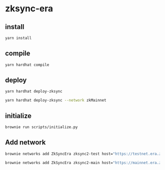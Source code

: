 # zksync-era

## install
```bash
yarn install
```

## compile
```bash
yarn hardhat compile
```

## deploy
```bash
yarn hardhat deploy-zksync

yarn hardhat deploy-zksync --network zkMainnet
```

## initialize

```bash
brownie run scripts/initialize.py
```

## Add network
```bash
brownie networks add ZkSyncEra zksync2-test host="https://testnet.era.zksync.dev" name=zksync2-test chainid=280

brownie networks add ZkSyncEra zksync2-main host="https://mainnet.era.zksync.io" name=zksync2-main chainid=324
```